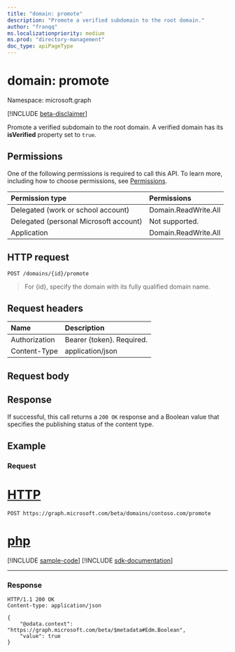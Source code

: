 ```yaml
---
title: "domain: promote"
description: "Promote a verified subdomain to the root domain."
author: "franqq"
ms.localizationpriority: medium
ms.prod: "directory-management"
doc_type: apiPageType
---
```


# domain: promote

Namespace: microsoft.graph

[!INCLUDE [beta-disclaimer](../../includes/beta-disclaimer.md)]

Promote a verified subdomain to the root domain. A verified domain has its **isVerified** property set to `true`.

## Permissions

One of the following permissions is required to call this API. To learn more, including how to choose permissions, see [Permissions](/graph/permissions-reference).

|Permission type      | Permissions  |
|:--------------------|:-------------|
|Delegated (work or school account) | Domain.ReadWrite.All |
|Delegated (personal Microsoft account) | Not supported. |
|Application | Domain.ReadWrite.All |

## HTTP request

<!-- { "blockType": "ignored" } -->
```http
POST /domains/{id}/promote
```

> For {id}, specify the domain with its fully qualified domain name.

## Request headers

| Name       | Description|
|:---------------|:----------|
| Authorization  | Bearer {token}. Required.|
| Content-Type  | application/json |

## Request body

## Response

If successful, this call returns a `200 OK` response and a Boolean value that specifies the publishing status of the content type.

## Example

### Request


# [HTTP](#tab/http)
<!-- {
  "blockType": "request",
  "name": "domain_promote"
}-->
```http
POST https://graph.microsoft.com/beta/domains/contoso.com/promote
```

# [php](#tab/php)
[!INCLUDE [sample-code](../includes/snippets/php/domain-promote-php-snippets.md)]
[!INCLUDE [sdk-documentation](../includes/snippets/snippets-sdk-documentation-link.md)]

---


### Response

<!-- {
  "blockType": "response",
  "truncated": true,
  "@odata.type": "string"
}
-->

```http
HTTP/1.1 200 OK
Content-type: application/json

{
    "@odata.context": "https://graph.microsoft.com/beta/$metadata#Edm.Boolean",
    "value": true
}
```

